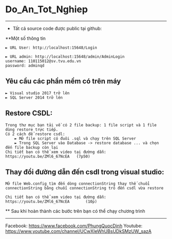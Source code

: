 # Do_An_Tot_Nghiep

_____________________________________________________________

* Tất cả source code được public tại github: 

**Một số thông tin

	► URL User: http://localhost:15648/Login

	► URL admin: http://localhost:15648/admin/AdminLogin
	username: 110115012@sv.tvu.edu.vn
	password: adminqd

## Yêu cầu các phần mềm có trên máy
	► Visual studio 2017 trở lên
	► SQL Server 2014 trở lên


## Restore CSDL:
	Trong thư mục bạn tải về có 2 file backup: 1 file script và 1 file dùng restore trực tiếp.
	Có 2 cách để restore csdl: 
		► Mở file script có đuôi .sql và chạy trên SQL Server
		► Trong SQL Server vào Database -> restore database ... và chọn đến file backup còn lại
	Chi tiết bạn có thể xem video tại đường dẫn: https://youtu.be/ZMl6_67NcEA 	(7p50)


## Thay đổi đường dẫn đến csdl trong visual studio:
	Mở file Web.config tìm đến dòng connectionString thay thế chuổi connectionString bằng chuổi connectionString trỏ đến csdl vừa restore

	Chi tiết bạn có thể xem video tại đường dẫn: https://youtu.be/ZMl6_67NcEA 		(10p)

** Sau khi hoàn thành các bước trên bạn có thể chạy chương trình
_____________________________________________________________

Facebook: https://www.facebook.com/PhungQuocDinh
Youtube: https://www.youtube.com/channel/UCwXIeWhUBsUDkSMzUW_sazA
